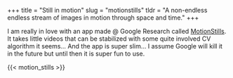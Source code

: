 +++
title = "Still in motion"
slug = "motionstills"
tldr =  "A non-endless endless stream of images in motion through space and time."
+++

I am really in love with an app made @ Google Research called [MotionStills](https://ai.googleblog.com/2016/06/motion-stills-create-beautiful-gifs.html). It takes little videos that can be stabilized with some quite involved CV algorithm it seems… And the app is super slim… I assume Google will kill it in the future but until then it is super fun to use.

{{< motion_stills >}}